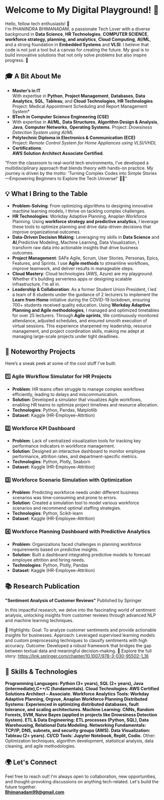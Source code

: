 # Welcome to My Digital Playground! 🌟

Hello, fellow tech enthusiasts! 👋  
I'm PHANINDRA BHIMANADAM, a passionate Tech Lover with a diverse background in **Data Science**, **HR Technologies**, **COMPUTER SCIENCE**, **workforce strategy, planning, and analytics**, **Cloud Computing**, **AI/ML**, and a strong foundation in **Embedded Systems** and **VLSI**. I believe that code is not just a tool but a canvas for creating the future. My goal is to build innovative solutions that not only solve problems but also inspire progress. 🚀

## 🎓 A Bit About Me

- **Master’s in IT**  
  With expertise in **Python**, **Project Management**, **Databases**, **Data Analytics**, **SQL**, **Tableau**, and **Cloud Technologies**, **HR Technologies**
  Project: Medical Appointment Scheduling and Report Management System*
- **BTech in Computer Science Engineering (CSE)**
- With expertise in **AI/ML**, **Data Structures**, **Algorithm Design & Analysis**, **Java**, **Computer Networks**, **Operating Systems**.
  Project: *Drowsiness Detection System using AI/ML*  
- **Polytechnic Diploma in Electronics & Communication (ECE)**  
  Project: *Remote Control System for Home Appliances using VLSI/VHDL*  
- **Certifications**:  
  **AWS Solution Architect Associate Certified**.
  
"From the classroom to real-world tech environments, I’ve developed a multidisciplinary approach that blends theory with hands-on practice. My journey is driven by the motto: 'Turning Complex Codes into Simple Stories—Empowering Beginners to Explore the Tech Universe!' 🚀✨"

## 💡 What I Bring to the Table

- **Problem-Solving**: From optimizing algorithms to designing innovative machine learning models, I thrive on tackling complex challenges.
- **HR Technologies**: Workday Adaptive Planning, Anaplan Workforce Planning. Using **workforce strategy and predictive analytics**, I leverage these tools to optimize planning and drive data-driven decisions that improve organizational outcomes.
- **Data-Driven Decision Making**: Leveraging my skills in **Data Science** and **AI**,Predictive Modeling, Machine Learning, Data Visualization, I transform raw data into actionable insights that drive business outcomes.
- **Project Management**: SAFe Agile, Scrum, User Stories, Personas, Epics, Features, and Sprints. I use **Agile methods** to streamline workflows, improve teamwork, and deliver results in manageable steps. 
- **Cloud Mastery**: Cloud technologies (AWS, Azure) are my playground. Whether it's building serverless apps or designing scalable infrastructure, I'm all in.
- **Leadership & Collaboration**: As a former Student Union President, I led a team of 8 students under the guidance of 2 lecturers to implement the **Learn from Home** initiative during the COVID-19 lockdown, ensuring 700+ students received quality education. Using **Workday Adaptive Planning and Agile methodologies**, I managed and optimized timetables for over 25 lecturers. Through **Agile sprints**, We continuously monitored attendance, adjusted schedules, and ensured smooth execution of virtual sessions. This experience sharpened my leadership, resource management, and project coordination skills, making me adept at managing large-scale projects under tight deadlines.

## 🚀 Noteworthy Projects

Here’s a sneak peek at some of the cool stuff I've built:
### 1️⃣ Agile Workflow Simulator for HR Projects
- **Problem**: HR teams often struggle to manage complex workflows efficiently, leading to delays and miscommunication.
- **Solution**: Developed a simulator that visualizes Agile workflows, enabling HR teams to optimize project timelines and resource allocation.
- **Technologies**: Python, Pandas, Matplotlib
- **Dataset**: Kaggle (HR-Employee-Attrition)

### 2️⃣ Workforce KPI Dashboard
- **Problem**: Lack of centralized visualization tools for tracking key performance indicators in workforce management.
- **Solution**: Designed an interactive dashboard to monitor employee performance, attrition rates, and department-specific metrics.
- **Technologies**: Python, Plotly, Seaborn
- **Dataset**: Kaggle (HR-Employee-Attrition)

### 3️⃣ Workforce Scenario Simulation with Optimization
- **Problem**: Predicting workforce needs under different business scenarios was time-consuming and prone to errors.
- **Solution**: Created a simulation tool to model various workforce scenarios and recommend optimal staffing strategies.
- **Technologies**: Python, Scikit-learn
- **Dataset**: Kaggle (HR-Employee-Attrition)

### 4️⃣ Workforce Planning Dashboard with Predictive Analytics
- **Problem**: Organizations faced challenges in planning workforce requirements based on predictive insights.
- **Solution**: Built a dashboard integrating predictive models to forecast employee attrition and hiring needs.
- **Technologies**: Python, Plotly, Pandas
- **Dataset**: Kaggle (HR-Employee-Attrition)


## 📚 Research Publication
**"Sentiment Analysis of Customer Reviews"**
Published by Springer

In this impactful research, we delve into the fascinating world of sentiment analysis, unlocking insights from customer reviews through advanced NLP and machine learning techniques.

🌟 Highlights:
Goal: To analyze customer sentiments and provide actionable insights for businesses.
Approach: Leveraged supervised learning models and custom preprocessing techniques to classify sentiments with high accuracy.
Outcome: Developed a robust framework that bridges the gap between textual data and meaningful decision-making.
📖 Explore the full story:  https://link.springer.com/chapter/10.1007/978-3-030-95502-1_16 

## 🔧 Skills & Technologies
**Programming Languages: Python (3+ years), SQL (2+ years), Java (intermediate),C++/C (fundamentals).
Cloud Technologies: AWS Certified Solutions Architect – Associate.
Workforce Analytics Tools: Workday Adaptive Planning, Orgvue, Anaplan Workforce Planning
Distributed Systems: Experienced in optimizing distributed databases, fault tolerance, and scaling architectures.
Machine Learning: CNNs, Random Forests, SVM, Naive Bayes (applied in projects like Drowsiness Detection System).
ETL & Data Engineering: ETL processes (Python, SQL), Data Warehousing, Relational Data Modeling.
Networking Fundamentals: TCP/IP, DNS, subnets, and security groups (AWS).
Data Visualization: Tableau (2+ years).
CI/CD Tools: Jupyter Notebook, Replit, Codio.**
Other: Optimization techniques, algorithm development, statistical analysis, data cleaning, and agile methodologies.


## 🌍 Let's Connect

Feel free to reach out! I'm always open to collaboration, new opportunities, and thought-provoking discussions on anything tech-related. Let's build the future together.  
**Bhimanadam99@gmail.com**
